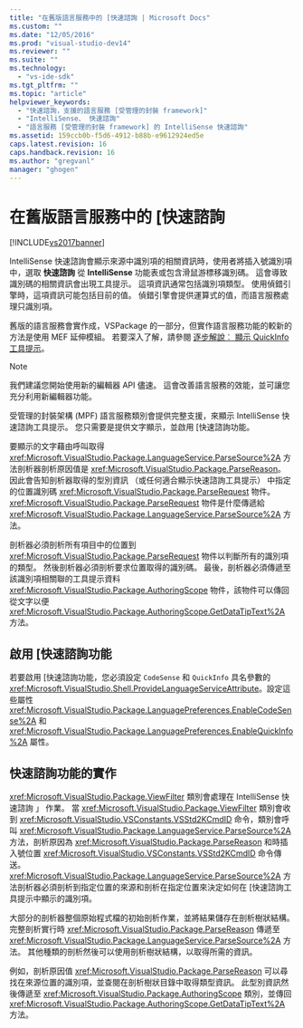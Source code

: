 ```yaml
---
title: "在舊版語言服務中的 [快速諮詢 | Microsoft Docs"
ms.custom: ""
ms.date: "12/05/2016"
ms.prod: "visual-studio-dev14"
ms.reviewer: ""
ms.suite: ""
ms.technology: 
  - "vs-ide-sdk"
ms.tgt_pltfrm: ""
ms.topic: "article"
helpviewer_keywords: 
  - "快速諮詢，支援的語言服務 [受管理的封裝 framework]"
  - "IntelliSense、 快速諮詢"
  - "語言服務 [受管理的封裝 framework] 的 IntelliSense 快速諮詢"
ms.assetid: 159ccb0b-f5d6-4912-b88b-e9612924ed5e
caps.latest.revision: 16
caps.handback.revision: 16
ms.author: "gregvanl"
manager: "ghogen"
---
```

# 在舊版語言服務中的 [快速諮詢
[!INCLUDE[vs2017banner](../../code-quality/includes/vs2017banner.md)]

IntelliSense 快速諮詢會顯示來源中識別項的相關資訊時，使用者將插入號識別項中，選取 **快速諮詢** 從 **IntelliSense** 功能表或包含滑鼠游標移識別碼。 這會導致識別碼的相關資訊會出現工具提示。 這項資訊通常包括識別項類型。 使用偵錯引擎時，這項資訊可能包括目前的值。 偵錯引擎會提供運算式的值，而語言服務處理只識別項。  
  
 舊版的語言服務會實作成，VSPackage 的一部分，但實作語言服務功能的較新的方法是使用 MEF 延伸模組。 若要深入了解，請參閱 [逐步解說︰ 顯示 QuickInfo 工具提示](../Topic/Walkthrough:%20Displaying%20QuickInfo%20Tooltips.md)。  
  
> [!NOTE]
>  我們建議您開始使用新的編輯器 API 儘速。 這會改善語言服務的效能，並可讓您充分利用新編輯器功能。  
  
 受管理的封裝架構 \(MPF\) 語言服務類別會提供完整支援，來顯示 IntelliSense 快速諮詢工具提示。 您只需要是提供文字顯示，並啟用 \[快速諮詢功能。  
  
 要顯示的文字藉由呼叫取得 <xref:Microsoft.VisualStudio.Package.LanguageService.ParseSource%2A> 方法剖析器剖析原因值是 <xref:Microsoft.VisualStudio.Package.ParseReason>。 因此會告知剖析器取得的型別資訊 （或任何適合顯示快速諮詢工具提示） 中指定的位置識別碼 <xref:Microsoft.VisualStudio.Package.ParseRequest> 物件。<xref:Microsoft.VisualStudio.Package.ParseRequest> 物件是什麼傳遞給 <xref:Microsoft.VisualStudio.Package.LanguageService.ParseSource%2A> 方法。  
  
 剖析器必須剖析所有項目中的位置到 <xref:Microsoft.VisualStudio.Package.ParseRequest> 物件以判斷所有的識別項的類型。 然後剖析器必須剖析要求位置取得的識別碼。 最後，剖析器必須傳遞至該識別項相關聯的工具提示資料 <xref:Microsoft.VisualStudio.Package.AuthoringScope> 物件，該物件可以傳回從文字以便 <xref:Microsoft.VisualStudio.Package.AuthoringScope.GetDataTipText%2A> 方法。  
  
## 啟用 \[快速諮詢功能  
 若要啟用 \[快速諮詢功能，您必須設定 `CodeSense` 和 `QuickInfo` 具名參數的 <xref:Microsoft.VisualStudio.Shell.ProvideLanguageServiceAttribute>。設定這些屬性 <xref:Microsoft.VisualStudio.Package.LanguagePreferences.EnableCodeSense%2A> 和 <xref:Microsoft.VisualStudio.Package.LanguagePreferences.EnableQuickInfo%2A> 屬性。  
  
## 快速諮詢功能的實作  
 <xref:Microsoft.VisualStudio.Package.ViewFilter> 類別會處理在 IntelliSense 快速諮詢 」 作業。 當 <xref:Microsoft.VisualStudio.Package.ViewFilter> 類別會收到 <xref:Microsoft.VisualStudio.VSConstants.VSStd2KCmdID> 命令，類別會呼叫 <xref:Microsoft.VisualStudio.Package.LanguageService.ParseSource%2A> 方法，剖析原因為 <xref:Microsoft.VisualStudio.Package.ParseReason> 和時插入號位置 <xref:Microsoft.VisualStudio.VSConstants.VSStd2KCmdID> 命令傳送。<xref:Microsoft.VisualStudio.Package.LanguageService.ParseSource%2A> 方法剖析器必須剖析到指定位置的來源和剖析在指定位置來決定如何在 \[快速諮詢工具提示中顯示的識別項。  
  
 大部分的剖析器整個原始程式檔的初始剖析作業，並將結果儲存在剖析樹狀結構。 完整剖析實行時 <xref:Microsoft.VisualStudio.Package.ParseReason> 傳遞至 <xref:Microsoft.VisualStudio.Package.LanguageService.ParseSource%2A> 方法。 其他種類的剖析然後可以使用剖析樹狀結構，以取得所需的資訊。  
  
 例如，剖析原因值 <xref:Microsoft.VisualStudio.Package.ParseReason> 可以尋找在來源位置的識別項，並查閱在剖析樹狀目錄中取得類型資訊。 此型別資訊然後傳遞至 <xref:Microsoft.VisualStudio.Package.AuthoringScope> 類別，並傳回 <xref:Microsoft.VisualStudio.Package.AuthoringScope.GetDataTipText%2A> 方法。